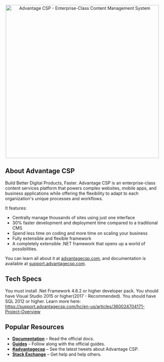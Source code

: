 <p align="center"><a href="https://advantagecsp.com/" rel="noopener" target="_blank"><img width="500px" src="https://advantagecsp.com/Assets/AdvantageCMS/Images/advantagecsp-2x.png" alt="Advantage CSP - Enterprise-Class Content Management System"></a></p>

## About Advantage CSP

Build Better Digital Products, Faster. Advantage CSP is an enterprise-class content services platform that powers complex websites, mobile apps, and business applications while offering the flexibility to adapt to each organization's unique processes and workflows.

It features:

- Centrally manage thousands of sites using just one interface
- 30% faster development and deployment time compared to a traditional CMS
- Spend less time on coding and more time on scaling your business
- Fully extensible and flexible framework
- A completely extensible .NET framework that opens up a world of possibilities. 

You can learn all about it at [advantagecsp.com](https://advantagecsp.com), and documentation is available at [support.advantagecsp.com](https://support.advantagecsp.com/hc/en-us).

## Tech Specs

You must install .Net Framework 4.6.2 or higher developer pack. You should have Visual Studio 2015 or higher(2017 - Recommended). You should have SQL 2012 or higher. Learn more here: https://support.advantagecsp.com/hc/en-us/articles/360024704171-Project-Overview

## Popular Resources

- **[Documentation](https://support.advantagecsp.com/hc/en-us/categories/360001530711-Developer-Guide)** – Read the official docs.
- **[Guides](https://support.advantagecsp.com/hc/en-us/categories/115001150106-Admin-User-Guide)** – Follow along with the official guides.
- **[#advantagecsp](https://twitter.com/hashtag/advantagecsp)** – See the latest tweets about Advantage CSP.
- **[Stack Exchange](https://area51.stackexchange.com/proposals/121632/advantage-csp)** – Get help and help others.
